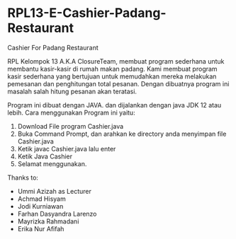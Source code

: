 # RPL13-E-Cashier-Padang-Restaurant
Cashier For Padang Restaurant

RPL Kelompok 13 A.K.A ClosureTeam, membuat program sederhana untuk membantu kasir-kasir di rumah makan padang.
Kami membuat program kasir sederhana yang bertujuan untuk memudahkan mereka melakukan pemesanan dan penghitungan total pesanan.
Dengan dibuatnya program ini masalah salah hitung pesanan akan teratasi.

Program ini dibuat dengan JAVA. dan dijalankan dengan java JDK 12 atau lebih.
Cara menggunakan Program ini yaitu:
1. Download File program Cashier.java
2. Buka Command Prompt, dan arahkan ke directory anda menyimpan file Cashier.java
3. Ketik javac Cashier.java lalu enter
4. Ketik Java Cashier
5. Selamat menggunakan.

Thanks to: 
- Ummi Azizah as Lecturer
- Achmad Hisyam
- Jodi Kurniawan
- Farhan Dasyandra Larenzo
- Mayrizka Rahmadani
- Erika Nur Afifah

